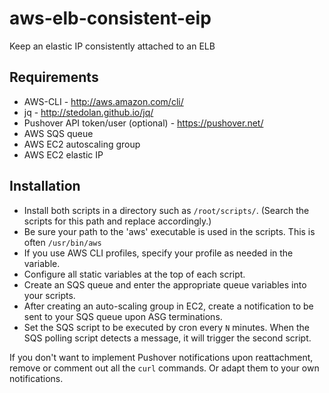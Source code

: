 # aws-elb-consistent-eip
Keep an elastic IP consistently attached to an ELB

## Requirements
  - AWS-CLI - http://aws.amazon.com/cli/
  - jq - http://stedolan.github.io/jq/
  - Pushover API token/user (optional) - https://pushover.net/
  - AWS SQS queue
  - AWS EC2 autoscaling group
  - AWS EC2 elastic IP

## Installation
  - Install both scripts in a directory such as `/root/scripts/`. (Search the scripts for this path and replace accordingly.)
  - Be sure your path to the 'aws' executable is used in the scripts. This is often `/usr/bin/aws`
  - If you use AWS CLI profiles, specify your profile as needed in the variable.
  - Configure all static variables at the top of each script.
  - Create an SQS queue and enter the appropriate queue variables into your scripts.
  - After creating an auto-scaling group in EC2, create a notification to be sent to your SQS queue upon ASG terminations.
  - Set the SQS script to be executed by cron every `N` minutes. When the SQS polling script detects a message, it will trigger the second script.

If you don't want to implement Pushover notifications upon reattachment, remove or comment out all the `curl` commands. Or adapt them to your own notifications.
